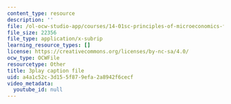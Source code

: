 ```yaml
---
content_type: resource
description: ''
file: /ol-ocw-studio-app/courses/14-01sc-principles-of-microeconomics-fall-2011/a4a1c52c3d155f879efa2a8942f6cecf_aflMMnyAO0E.vtt
file_size: 22356
file_type: application/x-subrip
learning_resource_types: []
license: https://creativecommons.org/licenses/by-nc-sa/4.0/
ocw_type: OCWFile
resourcetype: Other
title: 3play caption file
uid: a4a1c52c-3d15-5f87-9efa-2a8942f6cecf
video_metadata:
  youtube_id: null
---
```

